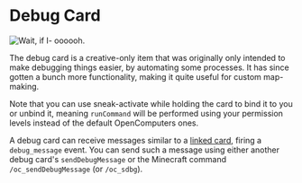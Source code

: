 # Debug Card

![Wait, if I- oooooh.](item:OpenComputers:item@73)

The debug card is a creative-only item that was originally only intended to make debugging things easier, by automating some processes. It has since gotten a bunch more functionality, making it quite useful for custom map-making.

Note that you can use sneak-activate while holding the card to bind it to you or unbind it, meaning `runCommand` will be performed using your permission levels instead of the default OpenComputers ones.

A debug card can receive messages similar to a [linked card](linkedCard.md), firing a `debug_message` event. You can send such a message using either another debug card's `sendDebugMessage` or the Minecraft command `/oc_sendDebugMessage` (or `/oc_sdbg`).

